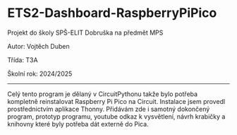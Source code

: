 # ETS2-Dashboard-RaspberryPiPico


Projekt do školy SPŠ-ELIT Dobruška na předmět MPS 

Autor: Vojtěch Duben

Třída: T3A

Školní rok: 2024/2025

--------------------------------------------------

Celý tento program je dělaný v CircuitPythonu takže bylo potřeba kompletně reinstalovat Raspberry Pi Pico na Circuit. Instalace jsem provedl prostřednictvím aplikace Thonny.
Přidávám zde i samotný dokončený program, prototyp programu, youtube odkaz k vysvětlení, návrh krabičky a knihovny které byly potřeba dát externě do Pica.
